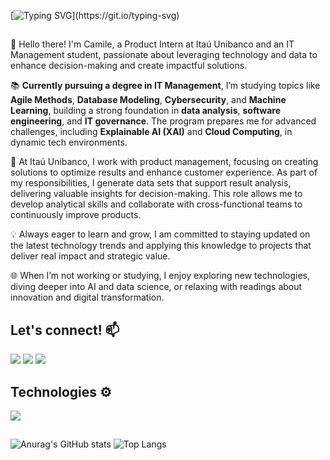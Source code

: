 [![Typing SVG](https://readme-typing-svg.demolab.com?font=Fira+Code&size=35&pause=1000&color=8338EC&vCenter=true&random=false&width=600&height=55&separator=%3C&lines=console.log(%22Hello+World%22);%3Cprint(%22I'm+Camile+Santana%22))](https://git.io/typing-svg)
##

👋 Hello there! I'm Camile, a Product Intern at Itaú Unibanco and an IT Management student, passionate about leveraging technology and data to enhance decision-making and create impactful solutions.

📚 **Currently pursuing a degree in IT Management**, I’m studying topics like **Agile Methods**, **Database Modeling**, **Cybersecurity**, and **Machine Learning**, building a strong foundation in **data analysis**, **software engineering**, and **IT governance**. The program prepares me for advanced challenges, including **Explainable AI (XAI)** and **Cloud Computing**, in dynamic tech environments.

💼 At Itaú Unibanco, I work with product management, focusing on creating solutions to optimize results and enhance customer experience. As part of my responsibilities, I generate data sets that support result analysis, delivering valuable insights for decision-making. This role allows me to develop analytical skills and collaborate with cross-functional teams to continuously improve products.

💡 Always eager to learn and grow, I am committed to staying updated on the latest technology trends and applying this knowledge to projects that deliver real impact and strategic value.

🌐 When I’m not working or studying, I enjoy exploring new technologies, diving deeper into AI and data science, or relaxing with readings about innovation and digital transformation.

## Let's connect! 📫 
<a href="https://instagram.com/voidmile" target="_blank"><img src="https://img.shields.io/badge/-Instagram-%23E4405F?style=for-the-badge&logo=instagram&logoColor=white" target="_blank"></a>
<a href = "mailto:camilesantana21@gmail.com"><img src="https://img.shields.io/badge/-Gmail-%23333?style=for-the-badge&logo=gmail&logoColor=white" target="_blank"></a>
<a href="https://www.linkedin.com/in/camile-santana-644366202/" target="_blank"><img src="https://img.shields.io/badge/-LinkedIn-%230077B5?style=for-the-badge&logo=linkedin&logoColor=white" target="_blank"></a>   
      </div>

## Technologies ⚙️  
<img src="https://skillicons.dev/icons?i=git,html,css,sass,js,react,java,python,mysql" />

##

  ![Anurag's GitHub stats](https://github-readme-stats.vercel.app/api?username=ichcamile\&rank_icon=github)
  ![Top Langs](https://github-readme-stats.vercel.app/api/top-langs/?username=ichcamile\&layout=compact)

